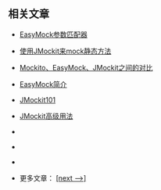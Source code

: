 ## 相关文章

- [EasyMock参数匹配器](docs/EasyMock参数匹配器.md)
- [使用JMockit来mock静态方法](docs/使用JMockit来mock静态方法.md)
- [Mockito、EasyMock、JMockit之间的对比](docs/Mockito-EasyMock-JMockit.md)
- [EasyMock简介](docs/EasyMock简介.md)
- [JMockit101](docs/JMockit101.md)
- [JMockit高级用法](docs/JMockit高级用法.md)
- []()
- []()
- []()

- 更多文章： [[next -->]](../mocks-2/README.md)